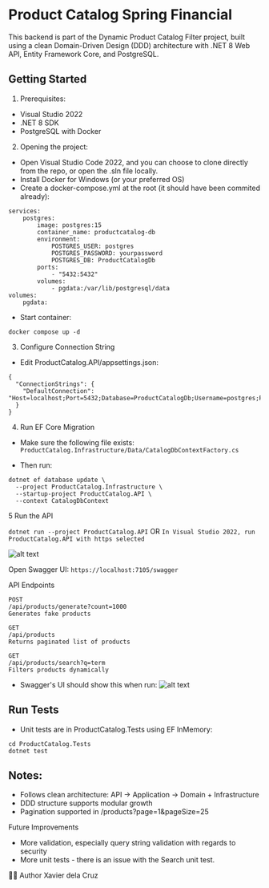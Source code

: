 # Product Catalog Spring Financial

This backend is part of the Dynamic Product Catalog Filter project, built using a clean Domain-Driven Design (DDD) architecture with .NET 8 Web API, Entity Framework Core, and PostgreSQL.

## Getting Started

1. Prerequisites:
- Visual Studio 2022
- .NET 8 SDK
- PostgreSQL with Docker

2. Opening the project:
- Open Visual Studio Code 2022, and you can choose to clone directly from the repo, or open the .sln file locally.
- Install Docker for Windows (or your preferred OS)
- Create a docker-compose.yml at the root (it should have been commited already):

```
services:
    postgres:
        image: postgres:15
        container_name: productcatalog-db
        environment:
            POSTGRES_USER: postgres
            POSTGRES_PASSWORD: yourpassword
            POSTGRES_DB: ProductCatalogDb
        ports:
            - "5432:5432"
        volumes:
            - pgdata:/var/lib/postgresql/data
volumes:
    pgdata:
```

- Start container:
```
docker compose up -d
```

3. Configure Connection String
- Edit ProductCatalog.API/appsettings.json:
```
{
  "ConnectionStrings": {
    "DefaultConnection": "Host=localhost;Port=5432;Database=ProductCatalogDb;Username=postgres;Password=yourpassword"
  }
}
```

4. Run EF Core Migration

- Make sure the following file exists:
```ProductCatalog.Infrastructure/Data/CatalogDbContextFactory.cs```

- Then run:
```
dotnet ef database update \
  --project ProductCatalog.Infrastructure \
  --startup-project ProductCatalog.API \
  --context CatalogDbContext
```

5 Run the API

```dotnet run --project ProductCatalog.API```
OR 
```In Visual Studio 2022, run ProductCatalog.API with https selected```


![alt text](image.png)

Open Swagger UI:
```https://localhost:7105/swagger```

API Endpoints
```
POST
/api/products/generate?count=1000
Generates fake products

GET
/api/products
Returns paginated list of products

GET
/api/products/search?q=term
Filters products dynamically
```

- Swagger's UI should show this when run: ![alt text](image-1.png)

## Run Tests
- Unit tests are in ProductCatalog.Tests using EF InMemory:
```
cd ProductCatalog.Tests
dotnet test
```

## Notes:
- Follows clean architecture: API → Application → Domain + Infrastructure
- DDD structure supports modular growth
- Pagination supported in /products?page=1&pageSize=25

Future Improvements
- More validation, especially query string validation with regards to security
- More unit tests - there is an issue with the Search unit test.

👨‍💻 Author
Xavier dela Cruz
